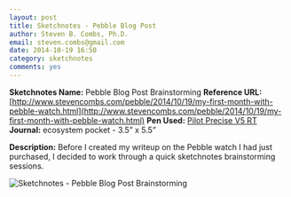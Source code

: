 ```yaml
---
layout: post
title: Sketchnotes - Pebble Blog Post
author: Steven B. Combs, Ph.D.
email: steven.combs@gmail.com
date: 2014-10-19 16:50
category: sketchnotes
comments: yes
---
```


**Sketchnotes Name:** Pebble Blog Post Brainstorming
**Reference URL:** [http://www.stevencombs.com/pebble/2014/10/19/my-first-month-with-pebble-watch.html](http://www.stevencombs.com/pebble/2014/10/19/my-first-month-with-pebble-watch.html)
**Pen Used:** [Pilot Precise V5 RT](http://www.amazon.com/gp/product/B001E6A9M8/ref=as_li_ss_tl?ie=UTF8&camp=1789&creative=390957&creativeASIN=B001E6A9M8&linkCode=as2&tag=bricinmypockb-20)
**Journal:** ecosystem pocket - 3.5” x 5.5”

**Description:** Before I created my writeup on the Pebble watch I had just purchased, I decided to work through a quick sketchnotes brainstorming sessions.

![Sketchnotes - Pebble Blog Post Brainstorming](http://www.stevencombs.com/images/sketchnotes/2014-10-19-sketchnotes-pebble-blog-post.png)